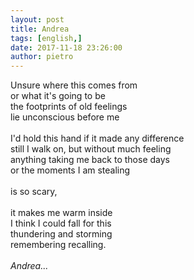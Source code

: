 ```yaml
---
layout: post
title: Andrea
tags: [english,]
date: 2017-11-18 23:26:00
author: pietro
---
```

Unsure where this comes from<br/>or what it's going to be<br/>the footprints of old feelings<br/>lie unconscious before me<br/><br/>I'd hold this hand if it made any difference<br/>still I walk on, but without much feeling<br/>anything taking me back to those days<br/>or the moments I am stealing<br/><br/>is so scary,<br/><br/>it makes me warm inside<br/>I think I could fall for this<br/>thundering and storming<br/>remembering recalling.<br/><br/><i>Andrea...</i>

